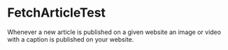# FetchArticleTest
Whenever a new article is published on a given website an image or video with a caption is published on your website.
